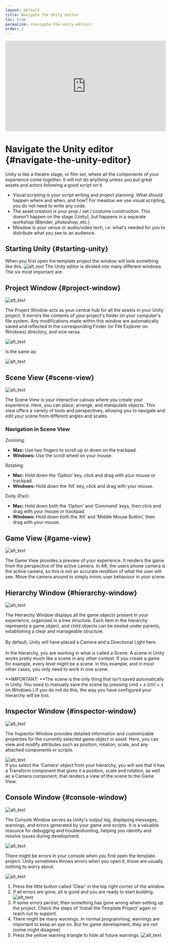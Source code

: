 ```yaml
---
layout: default
title: Navigate the Unity editor
toc: true
permalink: /navigate-the-unity-editor/
order: 2
---
```


<div style="padding:56.25% 0 0 0;position:relative;margin-bottom:2em;">
    <iframe 
        src="https://player.vimeo.com/video/1027857373?badge=0&amp;autopause=0&amp;player_id=0&amp;app_id=58479" 
        style="position:absolute;top:0;left:0;width:100%;height:100%;" 
        frameborder="0" 
        allow="autoplay; fullscreen; picture-in-picture; clipboard-write"
        title="Install Unity"
        allowfullscreen>
    </iframe>
</div>
<script src="https://player.vimeo.com/api/player.js"></script>

# Navigate the Unity editor  {#navigate-the-unity-editor}

Unity is like a theatre stage, or film set, where all the components of your experience come together. It will not do anything unless you put great assets and actors following a good script on it.

* Visual scripting is your script writing and project planning. What should happen where and when, and how? For meadow we use visual scripting, you do not need to write any code.
* The asset creation is your prop / set / costume construction. This doesn't happen on the stage (Unity), but happens in a separate workshop (Blender, photoshop, etc.)
* Meadow is your venue or audio/video tech, i.e. what's needed for you to distribute what you see to an audience. 

## Starting Unity {#starting-unity}

When you first open the template project the window will look something like this. 
![alt_text](../images/startingUnity.webp "Starting Unity")
The Unity editor is divided into many different windows. The six most important are:


## Project Window {#project-window}

![alt_text](../images/projectWindow.webp "image_tooltip")


The Project Window acts as your central hub for all the assets in your Unity project. It mirrors the contents of your project's folder on your computer's file system. Any modifications made within this window are automatically saved and reflected in the corresponding Finder (or File Explorer on Windows) directory, and vice versa. 


![alt_text](../images/project-window-unity.webp "image_tooltip")


Is the same as:

![alt_text](../images/project-view-finder.webp "image_tooltip")



## Scene View {#scene-view}

![alt_text](../images/sceneView.webp "image_tooltip")


The Scene View is your interactive canvas where you create your experience. Here, you can place, arrange, and manipulate objects. This view offers a variety of tools and perspectives, allowing you to navigate and edit your scene from different angles and scales. 

### Navigation in Scene View

Zooming:



* **Mac:** Use two fingers to scroll up or down on the trackpad.
* **Windows:** Use the scroll wheel on your mouse.

Rotating:



* **Mac:** Hold down the ‘Option’ key, click and drag with your mouse or trackpad.
* **Windows:** Hold down the ‘Alt’ key, click and drag with your mouse.

Dolly (Pan):



* **Mac:** Hold down both the ‘Option’ and ‘Command’ keys, then click and drag with your mouse or trackpad.
* **Windows:** Hold down both the ‘Alt’ and ‘Middle Mouse Button’, then drag with your mouse.


## Game View {#game-view}


![alt_text](../images/gameView.webp "image_tooltip")


The Game View provides a preview of your experience. It renders the game from the perspective of the active camera. In AR, the users phone camera is the active camera, so this is not an accurate rendition of what the user will see. Move the camera around to simply mimic user behaviour in your scene. 


## Hierarchy Window {#hierarchy-window}

![alt_text](../images/hierarchy.webp "image_tooltip")


The Hierarchy Window displays all the game objects present in your experience, organized in a tree structure. Each item in the hierarchy represents a game object, and child objects can be nested under parents, establishing a clear and manageable structure.  \
 \
By default, Unity will have placed a Camera and a Directional Light here. \
 \
In the hierarchy, you are working in what is called a Scene. A scene in Unity works pretty much like a scene in any other context. If you create a game for example, every level might be a scene. In this example, and in most other cases, you only need to work in one scene. 

**IMPORTANT: **The scene is the only thing that isn’t saved automatically in Unity. You need to manually save the scene by pressing cmd + s (ctrl + s on Windows.) If you do not do this, the way you have configured your hierarchy will be lost.


## Inspector Window {#inspector-window}


![alt_text](../images/inspector.webp "image_tooltip")


The Inspector Window provides detailed information and customizable properties for the currently selected game object or asset. Here, you can view and modify attributes such as position, rotation, scale, and any attached components or scripts. 

![alt_text](../images/inspector-camera-selected.webp "image_tooltip")
 \
If you select the ‘Camera’ object from your hierarchy, you will see that it has a Transform component that gives it a position, scale and rotation, as well as a Camera component, that renders a view of the scene to the Game View.


## Console Window {#console-window}


![alt_text](../images/console-view.webp "image_tooltip")


The Console Window serves as Unity's output log, displaying messages, warnings, and errors generated by your game and scripts. It is a valuable resource for debugging and troubleshooting, helping you identify and resolve issues during development.




![alt_text](../images/console.webp "image_tooltip")


There might be errors in your console when you first open the template project. Unity sometimes throws errors when you open it, those are usually nothing to worry about. 



![alt_text](../images/console-clear.webp "image_tooltip")




1. Press the little button called ‘Clear’ in the top right corner of the window. 
2. If all errors are gone, all is good and you are ready to start building.
![alt_text](../images/console-clean.webp "image_tooltip")
3. If some errors persist, then something has gone wrong when setting up the project. Check the steps of ‘Install the Template Project’ again or reach out to support.
4. There might be many warnings. In normal programming, warnings are important to keep an eye on. But for game development, they are not (some might disagree).
5. Press the yellow warning triangle to hide all future warnings.
![alt_text](../images/console-warnings.webp "image_tooltip")
